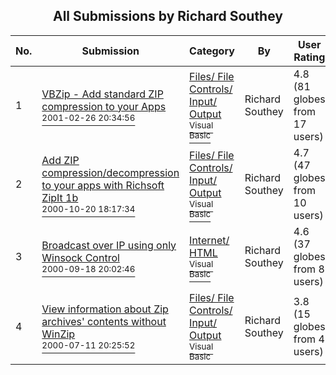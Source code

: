 ﻿<div align="center">

## All Submissions by Richard Southey

</div>

No.  | Submission | Category | By   | User Rating
---- | ---------- | -------- | ---- | -----------
1 | [VBZip \- Add standard ZIP compression to your Apps<br /><sup>2001-02-26 20:34:56</sup>](https://github.com/Planet-Source-Code/richard-southey-vbzip-add-standard-zip-compression-to-your-apps__1-21354) | [Files/ File Controls/ Input/ Output<br /><sup>Visual Basic</sup>](../ByCategory/files-file-controls-input-output__1-3.md) | Richard Southey | 4.8 (81 globes from 17 users)
2 | [Add ZIP compression/decompression to your apps with Richsoft ZipIt 1b<br /><sup>2000-10-20 18:17:34</sup>](https://github.com/Planet-Source-Code/richard-southey-add-zip-compression-decompression-to-your-apps-with-richsoft-zipit-1b__1-21251) | [Files/ File Controls/ Input/ Output<br /><sup>Visual Basic</sup>](../ByCategory/files-file-controls-input-output__1-3.md) | Richard Southey | 4.7 (47 globes from 10 users)
3 | [Broadcast over IP using only Winsock Control<br /><sup>2000-09-18 20:02:46</sup>](https://github.com/Planet-Source-Code/richard-southey-broadcast-over-ip-using-only-winsock-control__1-11592) | [Internet/ HTML<br /><sup>Visual Basic</sup>](../ByCategory/internet-html__1-34.md) | Richard Southey | 4.6 (37 globes from 8 users)
4 | [View information about Zip archives' contents without WinZip<br /><sup>2000-07-11 20:25:52</sup>](https://github.com/Planet-Source-Code/richard-southey-view-information-about-zip-archives-contents-without-winzip__1-9690) | [Files/ File Controls/ Input/ Output<br /><sup>Visual Basic</sup>](../ByCategory/files-file-controls-input-output__1-3.md) | Richard Southey | 3.8 (15 globes from 4 users)
